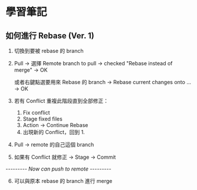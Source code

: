 學習筆記
=======

## 如何進行 Rebase (Ver. 1)

1. 切換到要被 rebase 的 branch
2. Pull -> 選擇 Remote branch to pull -> checked "Rebase instead of merge" -> OK
  
   或者右鍵點選要用來 Rebase 的 branch -> Rebase current changes onto ... -> OK
   
3. 若有 Conflict 重複此階段直到全部修正：

    1. Fix conflict
    2. Stage fixed files
    3. Action -> Continue Rebase
    4. 出現新的 Conflict，回到 1.

4. Pull -> remote 的自己這個 branch
5. 如果有 Conflict 就修正 -> Stage -> Commit

*--------- Now can push to remote ---------*

6. 可以與原本 rebase 的 branch 進行 merge


